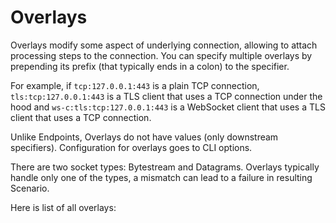 # Overlays

Overlays modify some aspect of underlying connection, allowing to attach processing steps to the connection.
You can specify multiple overlays by prepending its prefix (that typically ends in a colon) to the specifier.

For example, if `tcp:127.0.0.1:443` is a plain TCP connection, `tls:tcp:127.0.0.1:443` is a TLS client that 
uses a TCP connection under the hood and `ws-c:tls:tcp:127.0.0.1:443` is a WebSocket client that uses a TLS 
client that uses a TCP connection.

Unlike Endpoints, Overlays do not have values (only downstream specifiers). Configuration for overlays goes to
CLI options.

There are two socket types: Bytestream and Datagrams. Overlays typically handle only one of the types, a mismatch
can lead to a failure in resulting Scenario.

Here is list of all overlays:
